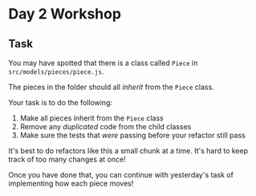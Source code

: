 # Day 2 Workshop

## Task

You may have spotted that there is a class called `Piece` in `src/models/pieces/piece.js`.

The pieces in the folder should all _inherit_ from the `Piece` class.

Your task is to do the following:

1. Make all pieces inherit from the `Piece` class
1. Remove any _duplicated_ code from the child classes
1. Make sure the tests that _were_ passing before your refactor still pass

It's best to do refactors like this a small chunk at a time. It's hard to keep track of too many changes at once!

Once you have done that, you can continue with yesterday's task of implementing how each piece moves!
